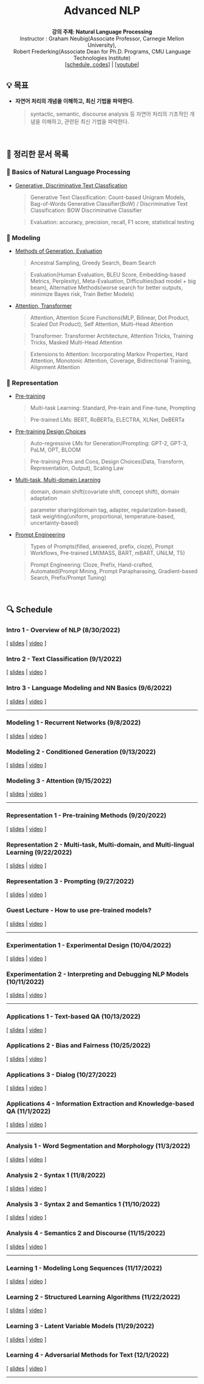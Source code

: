 <div width="100%" height="100%" align="center">
  
<h1 align="center">
  <p align="center">Advanced NLP</p>
  <a href="https://phontron.com/class/anlp2022/schedule.html">
  </a>
</h1>

<b>강의 주제: Natural Language Processing</b></br>
Instructor : Graham Neubig(Associate Professor, Carnegie Mellon University),<br/> Robert Frederking(Associate Dean for Ph.D. Programs, CMU Language Technologies Institute)</br>
[[schedule, codes](https://phontron.com/class/anlp2022/schedule.html)] | [[youtube](https://youtube.com/playlist?list=PL8PYTP1V4I8D0UkqW2fEhgLrnlDW9QK7z&si=3vCrtwi-s7LRntEl)]</b>

</div>

## :bulb: 목표 <!-- {docsify-ignore-all} -->

- **자연어 처리의 개념을 이해하고, 최신 기법을 파악한다.**

  > syntactic, semantic, discourse analysis 등 자연어 처리의 기초적인 개념을 이해하고, 관련된 최신 기법을 파악한다.


</br>

## 🚩 정리한 문서 목록

### 📖 Basics of Natural Language Processing

- [Generative, Discriminative Text Classfication](notes/cs11-711/lec02.md)

  > Generative Text Classification: Count-based Unigram Models, Bag-of-Words Generative Classifier(BoW) / Discriminative Text Classification: BOW Discriminative Classifier

  > Evaluation: accuracy, precision, recall, F1 score, statistical testing

### 📐 Modeling

- [Methods of Generation, Evaluation](notes/cs11-711/lec05.md)

  > Ancestral Sampling, Greedy Search, Beam Search

  > Evaluation(Human Evaluation, BLEU Score, Embedding-based Metrics, Perplexity), Meta-Evaluation, Difficulties(bad model + big beam), Alternative Methods(worse search for better outputs, minimize Bayes risk, Train Better Models)

- [Attention, Transformer](notes/cs11-711/lec06.md)

  > Attention, Attention Score Functions(MLP, Bilinear, Dot Product, Scaled Dot Product), Self Attention, Multi-Head Attention

  > Transformer: Transformer Architecture, Attention Tricks, Training Tricks, Masked Multi-Head Attention

  > Extensions to Attention: Incorporating Markov Properties, Hard Attention, Monotonic Attention, Coverage, Bidirectional Training, Alignment Attention

### 📙 Representation

- [Pre-training](notes/cs11-711/lec07-summary01.md)

  > Multi-task Learning: Standard, Pre-train and Fine-tune, Prompting

  > Pre-trained LMs: BERT, RoBERTa, ELECTRA, XLNet, DeBERTa

- [Pre-training Design Choices](notes/cs11-711/lec07-summary02.md)

  > Auto-regressive LMs for Generation/Prompting: GPT-2, GPT-3, PaLM, OPT, BLOOM

  > Pre-training Pros and Cons, Design Choices(Data, Transform, Representation, Output), Scaling Law

- [Multi-task, Multi-domain Learning](notes/cs11-711/lec08.md)

  > domain, domain shift(covariate shift, concept shift), domain adaptation

  > parameter sharing(domain tag, adapter, regularization-based), task weighting(uniform, proportional, temperature-based, uncertainty-based)

- [Prompt Engineering](notes/cs11-711/lec09-summary01.md)

  > Types of Prompts(filled, answered, prefix, cloze), Prompt Workflows, Pre-trained LM(MASS, BART, mBART, UNiLM, T5)

  > Prompt Engineering: Cloze, Prefix, Hand-crafted, Automated(Prompt Mining, Prompt Parapharasing, Gradient-based Search, Prefix/Prompt Tuning)

</br>

## :mag: Schedule

### Intro 1 - Overview of NLP (8/30/2022)

[ [slides](https://phontron.com/class/anlp2022/assets/slides/anlp-01-intro.pdf) | [video](https://youtu.be/watch?v=rVht4eK3EZw) ]

### Intro 2 - Text Classification (9/1/2022)

[ [slides](https://phontron.com/class/anlp2022/assets/slides/anlp-02-classification.pdf) | [video](https://youtu.be/boPpVexvDAI) ]

### Intro 3 - Language Modeling and NN Basics (9/6/2022)

[ [slides](https://phontron.com/class/anlp2022/assets/slides/anlp-03-lm.pdf) | [video](https://youtu.be/pifqfW2ApI4) ]

---

### Modeling 1 - Recurrent Networks (9/8/2022)

[ [slides](https://phontron.com/class/anlp2022/assets/slides/anlp-04-seqmod.pdf) | [video](https://youtu.be/N_Ip2zhIGSk) ]

### Modeling 2 - Conditioned Generation (9/13/2022)

[ [slides](https://phontron.com/class/anlp2022/assets/slides/anlp-05-condlm.pdf) | [video](https://youtu.be/FazNgBWvkkk) ]

### Modeling 3 - Attention (9/15/2022)

[ [slides](https://phontron.com/class/anlp2022/assets/slides/anlp-06-attention.pdf) | [video](https://youtu.be/0PPzD4mxpuM) ]

---

### Representation 1 - Pre-training Methods (9/20/2022)

[ [slides](https://phontron.com/class/anlp2022/assets/slides/anlp-07-pretraining.pdf) | [video](https://youtu.be/27LkyrxaUK4) ]

### Representation 2 - Multi-task, Multi-domain, and Multi-lingual Learning (9/22/2022)

[ [slides](https://phontron.com/class/anlp2022/assets/slides/anlp-08-multitask.pdf) | [video](https://youtu.be/BXPyIENMs4Y) ]

### Representation 3 - Prompting (9/27/2022)

[ [slides](https://phontron.com/class/anlp2022/assets/slides/anlp-09-prompting.pdf) | [video](https://youtu.be/5ef83Wljm-M) ]

### Guest Lecture - How to use pre-trained models?

[ [slides](https://phontron.com/class/anlp2022/assets/slides/anlp-10-raghunathan.pdf) | [video](https://youtu.be/t2J37IqSTww) ]

---

### Experimentation 1 - Experimental Design (10/04/2022)

[ [slides](https://phontron.com/class/anlp2022/assets/slides/anlp-11-experimentation.pdf) | [video](https://youtu.be/jb46q2ltFcs) ]

### Experimentation 2 - Interpreting and Debugging NLP Models (10/11/2022)

[ [slides](https://phontron.com/class/anlp2022/assets/slides/anlp-12-interpretation.pdf) | [video](https://youtu.be/4AgYVaAfHG4) ]

---

### Applications 1 - Text-based QA (10/13/2022)

[ [slides](https://phontron.com/class/anlp2022/assets/slides/anlp-13-textbasedqa.pdf) | [video](https://youtu.be/j_N4Xmv-mlA) ]

### Applications 2 - Bias and Fairness (10/25/2022)

[ [slides](https://phontron.com/class/anlp2022/assets/slides/anlp-14-bias.pdf) | [video](https://youtu.be/9n3GikALDPs) ]

### Applications 3 - Dialog (10/27/2022)

[ [slides](https://phontron.com/class/anlp2022/assets/slides/anlp-15-dialog.pdf) | [video](https://youtu.be/s9opjgRuj2Q) ]

### Applications 4 - Information Extraction and Knowledge-based QA (11/1/2022)

[ [slides](https://phontron.com/class/anlp2021/assets/slides/anlp-20-kb.pdf) | [video](https://youtu.be/18CTdWcJGL0) ]

---

### Analysis 1 - Word Segmentation and Morphology (11/3/2022)

[ [slides](https://phontron.com/class/anlp2022/assets/slides/anlp-17-wordseg-morphology.pdf) | [video](https://youtu.be/n7xa7gkmN2s) ]

### Analysis 2 - Syntax 1 (11/8/2022)

[ [slides](https://phontron.com/class/anlp2022/assets/slides/anlp-18-syntax1.pdf) | [video](https://youtu.be/DZxwGVDFmf0) ]

### Analysis 3 - Syntax 2 and Semantics 1 (11/10/2022)

[ [slides](https://phontron.com/class/anlp2022/assets/slides/anlp-19-syntax2semantics1.pdf) | [video](https://youtu.be/MkvVM8fidUQ) ]

### Analysis 4 - Semantics 2 and Discourse (11/15/2022)

[ [slides](https://phontron.com/class/anlp2022/assets/slides/anlp-20-semantics2discourse.pdf) | [video](https://youtu.be/lzS915PpHSw) ]

---

### Learning 1 - Modeling Long Sequences (11/17/2022)

[ [slides](https://phontron.com/class/anlp2022/assets/slides/anlp-21-document.pdf) | [video](https://youtu.be/lzS915PpHSw) ]

### Learning 2 - Structured Learning Algorithms (11/22/2022)

[ [slides](https://phontron.com/class/anlp2022/assets/slides/anlp-22-structure.pdf) | [video](https://youtu.be/HwgJN6WMk1g) ]

### Learning 3 - Latent Variable Models (11/29/2022)

[ [slides](https://phontron.com/class/anlp2022/assets/slides/anlp-23-latent.pdf) | [video](https://youtu.be/RnIu1YL7ffY) ]

### Learning 4 - Adversarial Methods for Text (12/1/2022)

[ [slides](https://phontron.com/class/anlp2022/assets/slides/anlp-24-adversarial.pdf) | [video](https://youtu.be/ySQ6hMosxdw) ]

---
